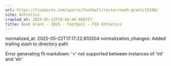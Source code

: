 ```yaml
---
url: https://fiusports.com/sports/football/roster/noah-grant/13198/
site: Athletics
crawled_at: 2025-05-13T10:04:44.088727
title: Noah Grant - 2025 - Football - FIU Athletics
---
```

normalized_at: 2025-05-22T17:17:22.810204
normalization_changes: Added trailing slash to directory path

Error generating fit markdown: '<' not supported between instances of 'int' and 'str'